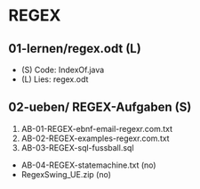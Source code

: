 # REGEX

## 01-lernen/regex.odt (L)

* (S) Code: IndexOf.java
* (L) Lies:  regex.odt

## 02-ueben/ REGEX-Aufgaben (S)

1. AB-01-REGEX-ebnf-email-regexr.com.txt
2. AB-02-REGEX-examples-regexr.com.txt
3. AB-03-REGEX-sql-fussball.sql

* AB-04-REGEX-statemachine.txt (no)
* RegexSwing_UE.zip (no)
